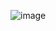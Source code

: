 ![image](https://user-images.githubusercontent.com/52102550/219948083-721a7ab5-6fa1-4aa0-9599-81b14bd0cb12.png)
